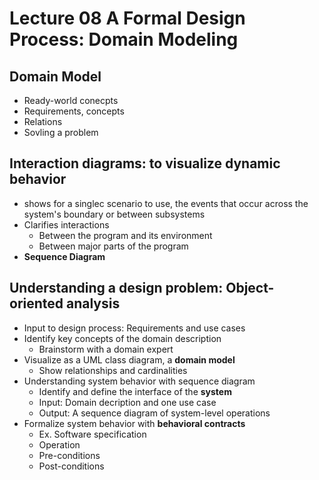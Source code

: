 # Lecture 08 A Formal Design Process: Domain Modeling

## Domain Model

* Ready-world conecpts
* Requirements, concepts
* Relations
* Sovling a problem

## Interaction diagrams: to visualize dynamic behavior

* shows for a singlec scenario to use, the events that occur across the system's boundary or between subsystems
* Clarifies interactions
  * Between the program and its environment
  * Between major parts of the program
* **Sequence Diagram**

## Understanding a design problem: Object-oriented analysis

* Input to design process: Requirements and use cases
* Identify key concepts of the domain description
  * Brainstorm with a domain expert
* Visualize as a UML class diagram, a **domain model**
  * Show relationships and cardinalities
* Understanding system behavior with sequence diagram
  * Identify and define the interface of the **system**
  * Input: Domain decription and one use case
  * Output: A sequence diagram of system-level operations
* Formalize system behavior with **behavioral contracts**
  * Ex. Software specification
  * Operation
  * Pre-conditions
  * Post-conditions